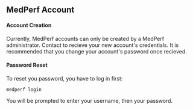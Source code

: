 ## MedPerf Account

#### Account Creation

Currently, MedPerf accounts can only be created by a MedPerf administrator. Contact <email> to recieve your new account's credentials.
It is recommended that you change your account's password once recieved.

#### Password Reset

To reset you password, you have to log in first:

```
medperf login
```
You will be prompted to enter your username, then your password.

